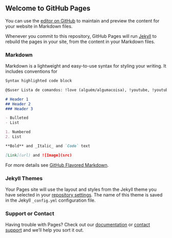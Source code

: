 ## Welcome to GitHub Pages

You can use the [editor on GitHub](https://github.com/MargareteSM/Commands/edit/master/index.md) to maintain and preview the content for your website in Markdown files.

Whenever you commit to this repository, GitHub Pages will run [Jekyll](https://jekyllrb.com/) to rebuild the pages in your site, from the content in your Markdown files.

### Markdown

Markdown is a lightweight and easy-to-use syntax for styling your writing. It includes conventions for

```markdown
Syntax highlighted code block

@$user Lista de comandos: !love (alguém/algumacoisa), !youtube, !youtubegaming, !facebook, !facebookgaming, !twitter, !periscope, !instagram, !google+, !LinkedIn, !mixer, !twitch, !smashcast, !periscope, !tumblr, !ps4, !xbox, !steam, !discord, !pixels, !points, !setup, !uptime, !donators, !subscribers, !tips, !followers, !raids, !hosts, !cheers, !bits, !loots, !give (nome e quantidade), !song, !songrequest (link ou nome da música), !sr, !skip, !currentsong, !minigames, !moderators, !users, !username, !patreon, !padrim, !apoiase, !streamlabs, !costs.

# Header 1
## Header 2
### Header 3

- Bulleted
- List

1. Numbered
2. List

**Bold** and _Italic_ and `Code` text

[Link](url) and ![Image](src)
```

For more details see [GitHub Flavored Markdown](https://guides.github.com/features/mastering-markdown/).

### Jekyll Themes

Your Pages site will use the layout and styles from the Jekyll theme you have selected in your [repository settings](https://github.com/MargareteSM/Commands/settings). The name of this theme is saved in the Jekyll `_config.yml` configuration file.

### Support or Contact

Having trouble with Pages? Check out our [documentation](https://help.github.com/categories/github-pages-basics/) or [contact support](https://github.com/contact) and we’ll help you sort it out.
